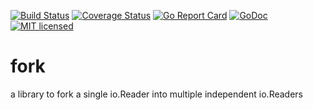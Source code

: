 [![Build Status](https://travis-ci.org/algds/fork.svg?branch=master)](https://travis-ci.org/algds/fork)
[![Coverage Status](https://coveralls.io/repos/github/algds/fork/badge.svg?branch=master)](https://coveralls.io/github/algds/fork?branch=master)
[![Go Report Card](https://goreportcard.com/badge/github.com/algds/fork)](https://goreportcard.com/report/github.com/algds/fork)
[![GoDoc](https://godoc.org/github.com/algds/fork?status.svg)](https://godoc.org/github.com/algds/fork)
[![MIT licensed](https://img.shields.io/badge/license-MIT-blue.svg)](./LICENSE)

# fork
a library to fork a single io.Reader into multiple independent io.Readers

